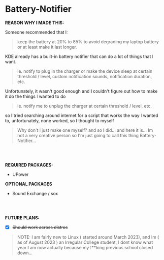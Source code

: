# Battery-Notifier

**REASON WHY I MADE THIS:**

Someone recommended that I:
> keep the battery at 20% to 85% to avoid degrading my laptop battery or at least make it last longer.

KDE already has a built-in battery notifier that can do a lot of things that I want.

> ie. notify to plug in the charger or make the device sleep at certain threshold / level, custom notification sounds, notification duration, etc.

Unfortunately, it wasn't good enough and I couldn't figure out how to make it do the things I wanted to do

> ie. notify me to unplug the charger at certain threshold / level, etc.

so I tried searching around internet for a script that works the way I wanted to, unfortunately, none worked, so I thought to myself

> Why don't I just make one myself?
and so I did... and here it is... Im not a very creative person so I'm just going to call this thing Battery-Notifier...

<br>
<br>

**REQUIRED PACKAGES:**
* UPower

**OPTIONAL PACKAGES**
* Sound Exchange / sox

<br>
<br>

**FUTURE PLANS:**
* [x] ~~Should work across distros~~

> NOTE:
> I am fairly new to Linux ( started around March 2023), and Im ( as of August 2023 ) an Irregular College student, I dont know what year I am now actually because my f**king previous school closed down...